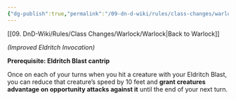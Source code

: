 ```yaml
---
{"dg-publish":true,"permalink":"/09-dn-d-wiki/rules/class-changes/warlock/eldritch-invokations/lance-of-lethargy/","tags":["invocation","warlock"]}
---
```


[[09. DnD-Wiki/Rules/Class Changes/Warlock/Warlock\|Back to Warlock]]

*(Improved Eldritch Invocation)*

**Prerequisite: Eldritch Blast cantrip**

Once on each of your turns when you hit a creature with your Eldritch Blast, you can reduce that creature’s speed by 10 feet and **grant creatures advantage on opportunity attacks against it** until the end of your next turn.